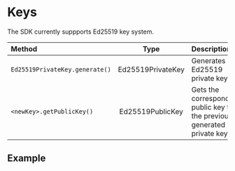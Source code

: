 # Keys

The SDK currently suppports Ed25519 key system. 

| **Method** | Type | Description |
| :--- | :---: | :--- |
| `Ed25519PrivateKey.generate()` | Ed25519PrivateKey | Generates a Ed25519 private key |
| `<newKey>.getPublicKey()` | Ed25519PublicKey | Gets the corresponding public key to the previously generated private key |

## Example <a id="example"></a>

```javascript

```

